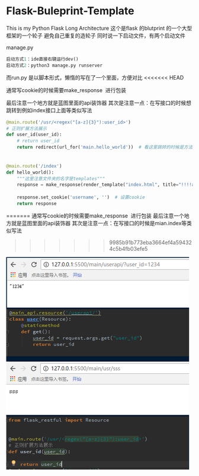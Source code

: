 # Flask-Buleprint-Template
This is my Python Flask Long Architecture
这个是flask 的blutprint 的一个大型框架的一个轮子
避免自己重复的造轮子
同时说一下启动文件，有两个启动文件

manage.py
```python
启动方式1：ide直接右键运行dev()
启动方式2：python3 manage.py runserver
```
而run.py 是以脚本形式，懒惰的写在了一个里面，方便对比
<<<<<<< HEAD

通常写cookie的时候需要make_response  进行包装

最后注意一个地方就是蓝图里面的api装饰器
其次是注意一点：在写接口的时候想跳转到例如index接口上面等类似写法
```python
@main.route('/usr/<regex("[a-z]{3}"):user_id>')
# 正则扩展方法展示
def user_id(user_id):
    # return user_id
    return redirect(url_for('main.hello_world'))  # 看这里跳转的时候是方法名需要注意了


@main.route('/index')
def hello_world():
    """这里注意文件夹的名字是templates"""
    response = make_response(render_template("index.html", title="!!!!asdfasdf"))

    response.set_cookie('username', '')  # 设置cookie
    return response

```

=======
通常写cookie的时候需要make_response  进行包装
最后注意一个地方就是蓝图里面的api装饰器
其次是注意一点：在写接口的时候是mian.index等类似写法
>>>>>>> 9985b91b773eba3664ef4a594324c5b4fb03efe5


![img](https://github.com/renfanzi/Flask-Buleprint-Template/blob/master/readme_img/flask_view_api.png)

